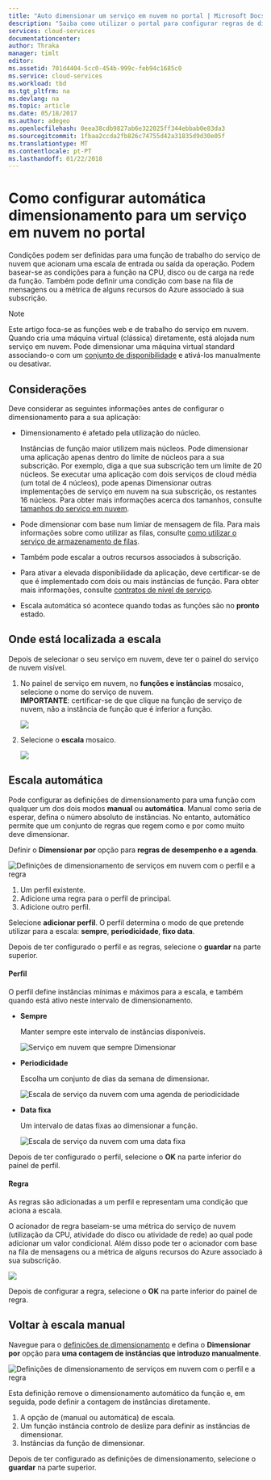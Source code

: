 ```yaml
---
title: "Auto dimensionar um serviço em nuvem no portal | Microsoft Docs"
description: "Saiba como utilizar o portal para configurar regras de dimensionamento automático para uma função de web do serviço de nuvem ou a função de trabalho no Azure."
services: cloud-services
documentationcenter: 
author: Thraka
manager: timlt
editor: 
ms.assetid: 701d4404-5cc0-454b-999c-feb94c1685c0
ms.service: cloud-services
ms.workload: tbd
ms.tgt_pltfrm: na
ms.devlang: na
ms.topic: article
ms.date: 05/18/2017
ms.author: adegeo
ms.openlocfilehash: 0eea38cdb9827ab6e322025ff344ebbab0e83da3
ms.sourcegitcommit: 1fbaa2ccda2fb826c74755d42a31835d9d30e05f
ms.translationtype: MT
ms.contentlocale: pt-PT
ms.lasthandoff: 01/22/2018
---
```

# <a name="how-to-configure-auto-scaling-for-a-cloud-service-in-the-portal"></a>Como configurar automática dimensionamento para um serviço em nuvem no portal

Condições podem ser definidas para uma função de trabalho do serviço de nuvem que acionam uma escala de entrada ou saída da operação. Podem basear-se as condições para a função na CPU, disco ou de carga na rede da função. Também pode definir uma condição com base na fila de mensagens ou a métrica de alguns recursos do Azure associado à sua subscrição.

> [!NOTE]
> Este artigo foca-se as funções web e de trabalho do serviço em nuvem. Quando cria uma máquina virtual (clássica) diretamente, está alojada num serviço em nuvem. Pode dimensionar uma máquina virtual standard associando-o com um [conjunto de disponibilidade](../virtual-machines/windows/classic/configure-availability-classic.md) e ativá-los manualmente ou desativar.

## <a name="considerations"></a>Considerações
Deve considerar as seguintes informações antes de configurar o dimensionamento para a sua aplicação:

* Dimensionamento é afetado pela utilização do núcleo.

    Instâncias de função maior utilizem mais núcleos. Pode dimensionar uma aplicação apenas dentro do limite de núcleos para a sua subscrição. Por exemplo, diga a que sua subscrição tem um limite de 20 núcleos. Se executar uma aplicação com dois serviços de cloud média (um total de 4 núcleos), pode apenas Dimensionar outras implementações de serviço em nuvem na sua subscrição, os restantes 16 núcleos. Para obter mais informações acerca dos tamanhos, consulte [tamanhos do serviço em nuvem](cloud-services-sizes-specs.md).

* Pode dimensionar com base num limiar de mensagem de fila. Para mais informações sobre como utilizar as filas, consulte [como utilizar o serviço de armazenamento de filas](../storage/queues/storage-dotnet-how-to-use-queues.md).

* Também pode escalar a outros recursos associados à subscrição.

* Para ativar a elevada disponibilidade da aplicação, deve certificar-se de que é implementado com dois ou mais instâncias de função. Para obter mais informações, consulte [contratos de nível de serviço](https://azure.microsoft.com/support/legal/sla/).

* Escala automática só acontece quando todas as funções são no **pronto** estado.  


## <a name="where-scale-is-located"></a>Onde está localizada a escala
Depois de selecionar o seu serviço em nuvem, deve ter o painel do serviço de nuvem visível.

1. No painel de serviço em nuvem, no **funções e instâncias** mosaico, selecione o nome do serviço de nuvem.   
   **IMPORTANTE**: certificar-se de que clique na função de serviço de nuvem, não a instância de função que é inferior a função.

    ![](./media/cloud-services-how-to-scale-portal/roles-instances.png)
2. Selecione o **escala** mosaico.

    ![](./media/cloud-services-how-to-scale-portal/scale-tile.png)

## <a name="automatic-scale"></a>Escala automática
Pode configurar as definições de dimensionamento para uma função com qualquer um dos dois modos **manual** ou **automática**. Manual como seria de esperar, defina o número absoluto de instâncias. No entanto, automático permite que um conjunto de regras que regem como e por como muito deve dimensionar.

Definir o **Dimensionar por** opção para **regras de desempenho e a agenda**.

![Definições de dimensionamento de serviços em nuvem com o perfil e a regra](./media/cloud-services-how-to-scale-portal/schedule-basics.png)

1. Um perfil existente.
2. Adicione uma regra para o perfil de principal.
3. Adicione outro perfil.

Selecione **adicionar perfil**. O perfil determina o modo de que pretende utilizar para a escala: **sempre**, **periodicidade**, **fixo data**.

Depois de ter configurado o perfil e as regras, selecione o **guardar** na parte superior.

#### <a name="profile"></a>Perfil
O perfil define instâncias mínimas e máximos para a escala, e também quando está ativo neste intervalo de dimensionamento.

* **Sempre**

    Manter sempre este intervalo de instâncias disponíveis.  

    ![Serviço em nuvem que sempre Dimensionar](./media/cloud-services-how-to-scale-portal/select-always.png)
* **Periodicidade**

    Escolha um conjunto de dias da semana de dimensionar.

    ![Escala de serviço da nuvem com uma agenda de periodicidade](./media/cloud-services-how-to-scale-portal/select-recurrence.png)
* **Data fixa**

    Um intervalo de datas fixas ao dimensionar a função.

    ![Escala de serviço da nuvem com uma data fixa](./media/cloud-services-how-to-scale-portal/select-fixed.png)

Depois de ter configurado o perfil, selecione o **OK** na parte inferior do painel de perfil.

#### <a name="rule"></a>Regra
As regras são adicionadas a um perfil e representam uma condição que aciona a escala.

O acionador de regra baseiam-se uma métrica do serviço de nuvem (utilização da CPU, atividade do disco ou atividade de rede) ao qual pode adicionar um valor condicional. Além disso pode ter o acionador com base na fila de mensagens ou a métrica de alguns recursos do Azure associado à sua subscrição.

![](./media/cloud-services-how-to-scale-portal/rule-settings.png)

Depois de configurar a regra, selecione o **OK** na parte inferior do painel de regra.

## <a name="back-to-manual-scale"></a>Voltar à escala manual
Navegue para o [definições de dimensionamento](#where-scale-is-located) e defina o **Dimensionar por** opção para **uma contagem de instâncias que introduzo manualmente**.

![Definições de dimensionamento de serviços em nuvem com o perfil e a regra](./media/cloud-services-how-to-scale-portal/manual-basics.png)

Esta definição remove o dimensionamento automático da função e, em seguida, pode definir a contagem de instâncias diretamente.

1. A opção de (manual ou automática) de escala.
2. Um função instância controlo de deslize para definir as instâncias de dimensionar.
3. Instâncias da função de dimensionar.

Depois de ter configurado as definições de dimensionamento, selecione o **guardar** na parte superior.
